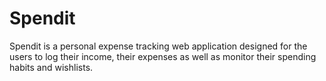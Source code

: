 # Spendit

Spendit is a personal expense tracking web application designed for the users to log their income, their expenses as well as monitor their spending habits and wishlists.
